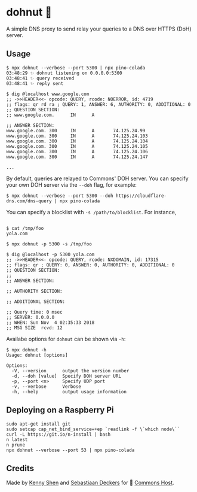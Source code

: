 # dohnut 🍩

A simple DNS proxy to send relay your queries to a DNS over HTTPS (DoH) server.

## Usage

```shell
$ npx dohnut --verbose --port 5300 | npx pino-colada
03:48:29 ✨ dohnut listening on 0.0.0.0:5300
03:48:41 ✨ query received
03:48:41 ✨ reply sent

$ dig @localhost www.google.com
;; ->>HEADER<<- opcode: QUERY, rcode: NOERROR, id: 4719
;; flags: qr rd ra ; QUERY: 1, ANSWER: 6, AUTHORITY: 0, ADDITIONAL: 0
;; QUESTION SECTION:
;; www.google.com.      IN      A

;; ANSWER SECTION:
www.google.com. 300     IN      A       74.125.24.99
www.google.com. 300     IN      A       74.125.24.103
www.google.com. 300     IN      A       74.125.24.104
www.google.com. 300     IN      A       74.125.24.105
www.google.com. 300     IN      A       74.125.24.106
www.google.com. 300     IN      A       74.125.24.147

...
```

By default, queries are relayed to Commons' DOH server. You can specify your own DOH server via the `--doh` flag, for example:

```shell
$ npx dohnut --verbose --port 5300 --doh https://cloudflare-dns.com/dns-query | npx pino-colada
```

You can specify a blocklist with `-s /path/to/blocklist`. For instance,

```shell

$ cat /tmp/foo
yola.com

$ npx dohnut -p 5300 -s /tmp/foo

$ dig @localhost -p 5300 yola.com
;; ->>HEADER<<- opcode: QUERY, rcode: NXDOMAIN, id: 17315
;; flags: qr ; QUERY: 0, ANSWER: 0, AUTHORITY: 0, ADDITIONAL: 0
;; QUESTION SECTION:
;;
;; ANSWER SECTION:

;; AUTHORITY SECTION:

;; ADDITIONAL SECTION:

;; Query time: 0 msec
;; SERVER: 0.0.0.0
;; WHEN: Sun Nov  4 02:35:33 2018
;; MSG SIZE  rcvd: 12
```

Availabe options for `dohnut` can be shown via `-h`:

```shell
$ npx dohnut -h
Usage: dohnut [options]

Options:
  -V, --version      output the version number
  -d, --doh [value]  Specify DOH server URL
  -p, --port <n>     Specify UDP port
  -v, --verbose      Verbose
  -h, --help         output usage information
```

## Deploying on a Raspberry Pi

```
sudo apt-get install git
sudo setcap cap_net_bind_service=+ep `readlink -f \`which node\``
curl -L https://git.io/n-install | bash
n latest
n prune
npx dohnut --verbose --port 53 | npx pino-colada
```

## Credits

Made by [Kenny Shen](https://www.machinesung.com) and [Sebastiaan Deckers](https://twitter.com/sebdeckers) for 🐑 [Commons Host](https://commons.host).
